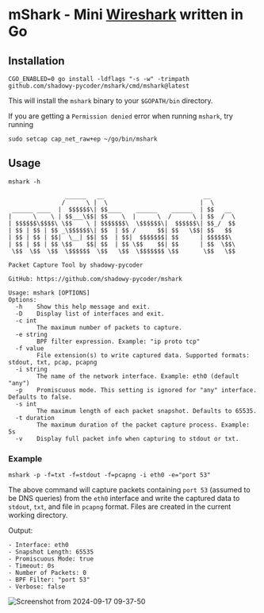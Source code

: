 # mShark - Mini [Wireshark](https://www.wireshark.org/) written in Go


## Installation

```shell
CGO_ENABLED=0 go install -ldflags "-s -w" -trimpath github.com/shadowy-pycoder/mshark/cmd/mshark@latest
```
This will install the `mshark` binary to your `$GOPATH/bin` directory.

If you are getting a `Permission denied` error when running `mshark`, try running 
```shell
sudo setcap cap_net_raw+ep ~/go/bin/mshark
```

## Usage

```shell
mshark -h

                ______   __                            __       
               /      \ |  \                          |  \      
 ______ ____  |  $$$$$$\| $$____    ______    ______  | $$   __ 
|      \    \ | $$___\$$| $$    \  |      \  /      \ | $$  /  \
| $$$$$$\$$$$\ \$$    \ | $$$$$$$\  \$$$$$$\|  $$$$$$\| $$_/  $$
| $$ | $$ | $$ _\$$$$$$\| $$  | $$ /      $$| $$   \$$| $$   $$ 
| $$ | $$ | $$|  \__| $$| $$  | $$|  $$$$$$$| $$      | $$$$$$\ 
| $$ | $$ | $$ \$$    $$| $$  | $$ \$$    $$| $$      | $$  \$$\
 \$$  \$$  \$$  \$$$$$$  \$$   \$$  \$$$$$$$ \$$       \$$   \$$
                                                                                                                                                                                              
Packet Capture Tool by shadowy-pycoder 

GitHub: https://github.com/shadowy-pycoder/mshark

Usage: mshark [OPTIONS]
Options:
  -h    Show this help message and exit.
  -D    Display list of interfaces and exit.
  -c int
        The maximum number of packets to capture.
  -e string
        BPF filter expression. Example: "ip proto tcp"
  -f value
        File extension(s) to write captured data. Supported formats: stdout, txt, pcap, pcapng
  -i string
        The name of the network interface. Example: eth0 (default "any")
  -p    Promiscuous mode. This setting is ignored for "any" interface. Defaults to false.
  -s int
        The maximum length of each packet snapshot. Defaults to 65535.
  -t duration
        The maximum duration of the packet capture process. Example: 5s
  -v	Display full packet info when capturing to stdout or txt.
``` 

### Example

```shell
mshark -p -f=txt -f=stdout -f=pcapng -i eth0 -e="port 53"
```
The above command will capture packets containing `port 53` (assumed to be DNS queries) from the `eth0` interface and write the captured data to `stdout`, `txt`, and file in `pcapng` format. Files are created in the current working directory.

Output:

```shell
- Interface: eth0
- Snapshot Length: 65535
- Promiscuous Mode: true
- Timeout: 0s
- Number of Packets: 0
- BPF Filter: "port 53"
- Verbose: false
```
![Screenshot from 2024-09-17 09-37-50](https://github.com/user-attachments/assets/44c233ee-85a4-43f2-8f65-1ef239362bab)
